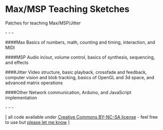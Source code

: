 Max/MSP Teaching Sketches
=======================

Patches for teaching Max/MSP/Jitter

\- \- \-

####Max
Basics of numbers, math, counting and timing, interaction, and MIDI

####MSP
Audio in/out, volume control, basics of synthesis, sequencing, and effects

####Jitter
Video structure, basic playback, crossfade and feedback, computer vision and blob tracking, basics of OpenGL and 3d space, and advanced matrix operations

####Other
Network communication, Arduino, and JavaScript implementation

\- \- \-

\[ all code available under [Creative Commons BY-NC-SA license](http://creativecommons.org/licenses/by-nc-sa/3.0/) - feel free to use but [please let me know](http://www.jeffreythompson.org) \]